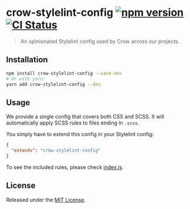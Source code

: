 # crow-stylelint-config [![npm version](https://img.shields.io/npm/v/crow-stylelint-config?logo=npm&logoColor=fff)](https://www.npmjs.com/package/crow-stylelint-config) [![CI Status](https://img.shields.io/github/actions/workflow/status/ecossistemadev/crow-stylelint-config/test.yml?branch=main&label=CI&logo=github)](https://github.com/ecossistemadev/crow-stylelint-config/actions/workflows/test.yml?query=workflow%3ATests+branch%3Amain)

> An opinionated Stylelint config used by Crow across our projects.

## Installation

```bash
npm install crow-stylelint-config --save-dev
# Or with yarn:
yarn add crow-stylelint-config --dev
```

## Usage

We provide a single config that covers both CSS and SCSS. It will automatically apply SCSS rules to files ending in `.scss`.

You simply have to extend this config in your Stylelint config:

```json
{
  "extends": "crow-stylelint-config"
}
```

To see the included rules, please check [index.js](index.js).

## License

Released under the [MIT License](LICENSE).

